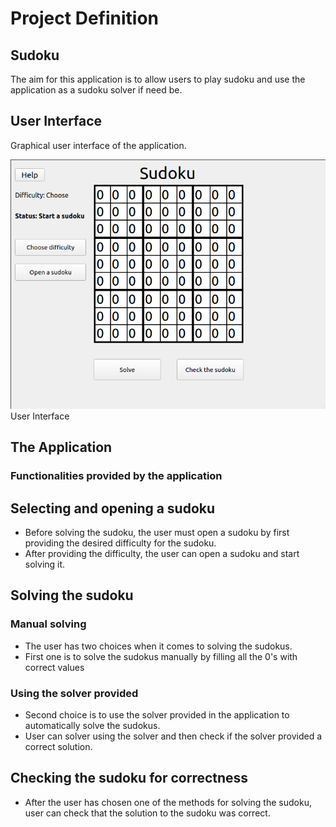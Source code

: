 # Project Definition

## Sudoku

The aim for this application is to allow users to play sudoku and use the application as a sudoku solver if need be.

## User Interface

Graphical user interface of the application.

![](./photos/UI_updated.png)
User Interface

## The Application

### Functionalities provided by the application

## Selecting and opening a sudoku

- Before solving the sudoku, the user must open a sudoku by first providing the desired difficulty for the sudoku.
- After providing the difficulty, the user can open a sudoku and start solving it.


## Solving the sudoku

### Manual solving
- The user has two choices when it comes to solving the sudokus.
- First one is to solve the sudokus manually by filling all the 0's with correct values

### Using the solver provided
- Second choice is to use the solver provided in the application to automatically solve the sudokus.
- User can solver using the solver and then check if the solver provided a correct solution.

## Checking the sudoku for correctness

- After the user has chosen one of the methods for solving the sudoku,
 user can check that the solution to the sudoku was correct.
 




